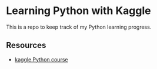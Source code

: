 # Learning Python with Kaggle

This is a repo to keep track of my Python learning progress.

## Resources

- [kaggle Python course](https://www.kaggle.com/learn)
